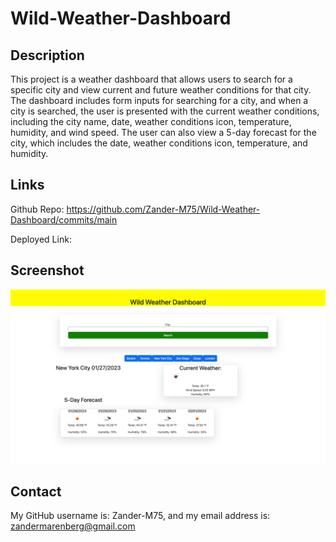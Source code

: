 # Wild-Weather-Dashboard



## Description

This project is a weather dashboard that allows users to search for a specific city and view current and future weather conditions for that city. The dashboard includes form inputs for searching for a city, and when a city is searched, the user is presented with the current weather conditions, including the city name, date, weather conditions icon, temperature, humidity, and wind speed. The user can also view a 5-day forecast for the city, which includes the date, weather conditions icon, temperature, and humidity.



## Links

Github Repo: https://github.com/Zander-M75/Wild-Weather-Dashboard/commits/main

Deployed Link:


## Screenshot

![Screenshot of Wild Weather Dashboard](/Weather-Dashboard.png)

 






## Contact
My GitHub username is: Zander-M75, and my email address is: zandermarenberg@gmail.com